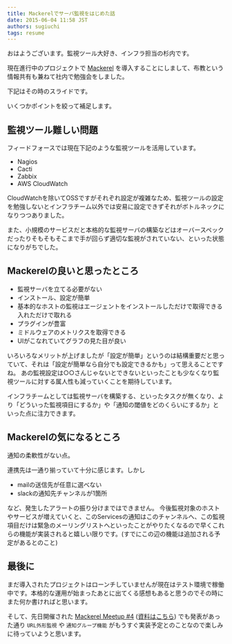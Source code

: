 ```yaml
---
title: Mackerelでサーバ監視をはじめた話
date: 2015-06-04 11:58 JST
authors: sugiuchi
tags: resume
---
```


おはようございます。監視ツール大好き、インフラ担当の杉内です。

現在進行中のプロジェクトで [Mackerel](https://mackerel.io) を導入することにしまして、布教という情報共有も兼ねて社内で勉強会をしました。

<!--more-->

下記はその時のスライドです。

<script async class="speakerdeck-embed" data-id="5db48c62fb1247b3b03221d378286f3e" data-ratio="1.33333333333333" src="//speakerdeck.com/assets/embed.js"></script>

いくつかポイントを絞って補足します。

## 監視ツール難しい問題

フィードフォースでは現在下記のような監視ツールを活用しています。

- Nagios
- Cacti
- Zabbix
- AWS CloudWatch

CloudWatchを除いてOSSですがそれぞれ設定が複雑なため、監視ツールの設定を勉強しないとインフラチーム以外では安易に設定できずそれがボトルネックになりつつありました。

また、小規模のサービスだと本格的な監視サーバの構築などはオーバースペックだったりそもそもそこまで手が回らず適切な監視がされていない、といった状態になりがちでした。

## Mackerelの良いと思ったところ

- 監視サーバを立てる必要がない
- インストール、設定が簡単
- 基本的なホストの監視はエージェントをインストールしただけで取得できる入れただけで取れる
- プラグインが豊富
- ミドルウェアのメトリクスを取得できる
- UIがこなれていてグラフの見た目が良い

いろいろなメリットが上げましたが「設定が簡単」というのは結構重要だと思っていて、それは「設定が簡単なら自分でも設定できるかも」って思えることですね。
あの監視設定は○○さんじゃないとできないといったことも少なくなり監視ツールに対する属人性も減っていくことを期待しています。

インフラチームとしては監視サーバを構築する、といったタスクが無くなり、より「どういった監視項目にするか」や「通知の閾値をどのくらいにするか」といった点に注力できます。

## Mackerelの気になるところ

通知の柔軟性がない点。

連携先は一通り揃っていて十分に感じます。しかし

- mailの送信先が任意に選べない
- slackの通知先チャンネルが1箇所

など、発生したアラートの振り分けまではできません。
今後監視対象のホストやサービスが増えていくと、このServicesの通知はこのチャンネルへ、この監視項目だけは緊急のメーリングリストへといったことがやりたくなるので早くこれらの機能が実装されると嬉しい限りです。(すでにこの辺の機能は追加される予定があるとのこと)

## 最後に

まだ導入されたプロジェクトはローンチしていませんが現在はテスト環境で稼働中です。本格的な運用が始まったあとに出てくる感想もあると思うのでその時にまた何か書ければと思います。

そして、先日開催された [Mackerel Meetup #4](http://mackerelio.connpass.com/event/15126/) ([資料はこちら](https://speakerdeck.com/stanaka/mackerel-meetup-number-4)) でも発表があった通り `URL外形監視` や `通知グループ機能` がもうすぐ実装予定とのことなので楽しみに待っていようと思います。
